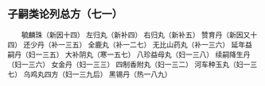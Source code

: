 ## 子嗣类论列总方（七一）


&emsp;&emsp;毓麟珠（新因十四） 左归丸（新补四） 右归丸（新补五） 赞育丹（新因又十四） 还少丹（补一三五） 全鹿丸（补一二七） 无比山药丸（补一三六） 延年益嗣丹（妇一三五） 大补阴丸（寒一五七） 八珍益母丸（妇一三八） 续嗣降生丹（妇一三六） 女金丹（妇一三三） 四制香附丸（妇一三二） 河车种玉丸（妇一三七） 乌鸡丸四方（妇一三九后） 黑锡丹（热一八九）

